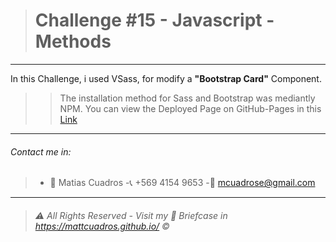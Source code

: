 ># Challenge #15 - **Javascript - Methods**

---

In this Challenge, i used VSass, for modify a  **"Bootstrap Card"** Component.
>>The  installation method for Sass and Bootstrap was mediantly NPM.
You can view the Deployed Page on GitHub-Pages in this <a href="https://mattcuadros.github.io/Challenge_10_Sass/" target="_blank">Link</a>

---

###### Contact me in:
>-	:bust_in_silhouette:  Matias Cuadros
>-:telephone_receiver:  +569 4154 9653
>-:email: <a href="mailto:mcuadrose@gmail.com" target="_blank">mcuadrose@gmail.com</a>



---
>###### :warning: *All Rights Reserved - Visit my :briefcase: Briefcase in* <a href="https://mattcuadros.github.io/" target="_blank">https://mattcuadros.github.io/</a> :copyright: 
